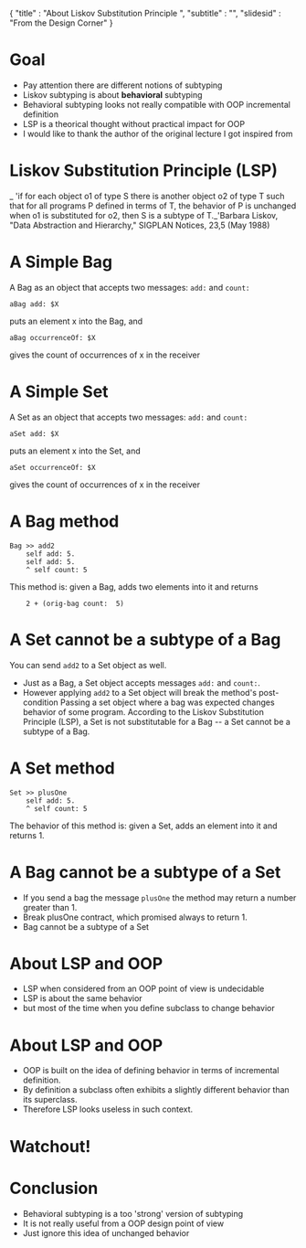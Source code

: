 { 
"title" : "About Liskov Substitution Principle ",
"subtitle" : "",
"slidesid" : "From the Design Corner" 
} 
 
# Goal 
- Pay attention there are different notions of subtyping 
- Liskov subtyping is about **behavioral** subtyping 
- Behavioral subtyping looks not really compatible with OOP incremental definition 
- LSP is a theorical thought without practical impact for OOP 
- I would like to thank the author of the original lecture I got inspired from 
 
# Liskov Substitution Principle (LSP) 
_ 'if for each object o1 of type S there is another object o2 of type T such that for all programs P defined in terms of T, the behavior of P is unchanged when o1 is substituted for o2, then S is a subtype of T._'Barbara Liskov, "Data Abstraction and Hierarchy," SIGPLAN Notices, 23,5 \(May 1988\) 
# A Simple Bag 
A Bag as an object that accepts two messages: `add:` and `count:` 
``` 
aBag add: $X 
``` 
puts an element x into the Bag, and 
``` 
aBag occurrenceOf: $X 
``` 
gives the count of occurrences of x in the receiver 
# A Simple Set 
A Set as an object that accepts two messages: `add:` and `count:` 
``` 
aSet add: $X 
``` 
puts an element x into the Set, and 
``` 
aSet occurrenceOf: $X 
``` 
gives the count of occurrences of x in the receiver 
# A Bag method 
 
``` 
Bag >> add2
	self add: 5.
	self add: 5.
	^ self count: 5 
``` 
This method is: given a Bag, adds two elements into it and returns 
``` 
	2 + (orig-bag count:  5) 
``` 
 
# A Set cannot be a subtype of a Bag 
You can send `add2` to a Set object as well.  
- Just as a Bag, a Set object accepts messages `add:` and `count:`.  
- However applying `add2` to a Set object will break the method's post-condition 
Passing a set object where a bag was expected changes behavior of some program. According to the Liskov Substitution Principle \(LSP\), a Set is not substitutable for a Bag -- a Set cannot be a subtype of a Bag. 
# A Set method 
 
``` 
Set >> plusOne
	self add: 5.
	^ self count: 5 
``` 
The behavior of this method is: given a Set, adds an element into it and returns 1. 
# A Bag cannot be a subtype of a Set 
- If you send a bag the message `plusOne` the method may return a number greater than 1.  
- Break plusOne contract, which promised always to return 1. 
- Bag cannot be a subtype of a Set 
 
#  About LSP and OOP 
- LSP when considered from an OOP point of view is undecidable 
- LSP is about the same behavior  
- but most of the time when you define subclass to change behavior 
 
#  About LSP and OOP 
- OOP is built on the idea of defining behavior in terms of incremental definition.  
- By definition a subclass often exhibits a slightly different behavior than its superclass. 
- Therefore LSP looks useless in such context. 
 
# Watchout! 
 
# Conclusion 
- Behavioral subtyping is a too 'strong' version of subtyping 
- It is not really useful from a OOP design point of view 
- Just ignore this idea of unchanged behavior 
